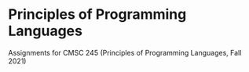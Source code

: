 # Principles of Programming Languages
Assignments for CMSC 245 (Principles of Programming Languages, Fall 2021)
